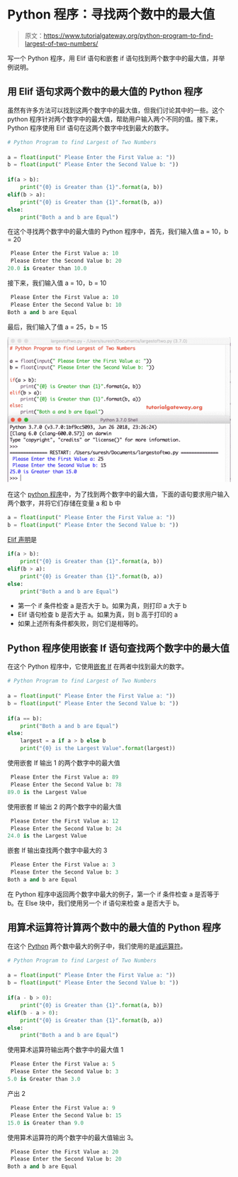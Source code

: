 # Python 程序：寻找两个数中的最大值

> 原文：<https://www.tutorialgateway.org/python-program-to-find-largest-of-two-numbers/>

写一个 Python 程序，用 Elif 语句和嵌套 if 语句找到两个数字中的最大值，并举例说明。

## 用 Elif 语句求两个数中的最大值的 Python 程序

虽然有许多方法可以找到这两个数字中的最大值，但我们讨论其中的一些。这个 python 程序针对两个数字中的最大值，帮助用户输入两个不同的值。接下来，Python 程序使用 Elif 语句在这两个数字中找到最大的数字。

```py
# Python Program to find Largest of Two Numbers

a = float(input(" Please Enter the First Value a: "))
b = float(input(" Please Enter the Second Value b: "))

if(a > b):
    print("{0} is Greater than {1}".format(a, b))
elif(b > a):
    print("{0} is Greater than {1}".format(b, a))
else:
    print("Both a and b are Equal")
```

在这个寻找两个数字中的最大值的 Python 程序中，首先，我们输入值 a = 10，b = 20

```py
 Please Enter the First Value a: 10
 Please Enter the Second Value b: 20
20.0 is Greater than 10.0
```

接下来，我们输入值 a = 10，b = 10

```py
 Please Enter the First Value a: 10
 Please Enter the Second Value b: 10
Both a and b are Equal
```

最后，我们输入了值 a = 25，b = 15

![Python Program to find Largest of Two Numbers 3](img/932fc05eaeb04ab824b8caac86a30eee.png)

在这个 [python 程序](https://www.tutorialgateway.org/python-programming-examples/)中，为了找到两个数字中的最大值，下面的语句要求用户输入两个数字，并将它们存储在变量 a 和 b 中

```py
a = float(input(" Please Enter the First Value a: ")) 
b = float(input(" Please Enter the Second Value b: "))
```

[Elif 声明](https://www.tutorialgateway.org/python-elif-statement/)是

```py
if(a > b):
    print("{0} is Greater than {1}".format(a, b))
elif(b > a):
    print("{0} is Greater than {1}".format(b, a))
else:
    print("Both a and b are Equal")
```

*   第一个 if 条件检查 a 是否大于 b。如果为真，则打印 a 大于 b
*   Elif 语句检查 b 是否大于 a。如果为真，则 b 高于打印的 a
*   如果上述所有条件都失败，则它们是相等的。

## Python 程序使用嵌套 If 语句查找两个数字中的最大值

在这个 Python 程序中，它使用[嵌套 If](https://www.tutorialgateway.org/python-nested-if/) 在两者中找到最大的数字。

```py
# Python Program to find Largest of Two Numbers

a = float(input(" Please Enter the First Value a: "))
b = float(input(" Please Enter the Second Value b: "))

if(a == b):
    print("Both a and b are Equal")
else:
    largest = a if a > b else b
    print("{0} is the Largest Value".format(largest))
```

使用嵌套 If 输出 1 的两个数字中的最大值

```py
 Please Enter the First Value a: 89
 Please Enter the Second Value b: 78
89.0 is the Largest Value
```

使用嵌套 If 输出 2 的两个数字中的最大值

```py
 Please Enter the First Value a: 12
 Please Enter the Second Value b: 24
24.0 is the Largest Value
```

嵌套 If 输出查找两个数字中最大的 3

```py
 Please Enter the First Value a: 3
 Please Enter the Second Value b: 3
Both a and b are Equal
```

在 Python 程序中返回两个数字中最大的例子，第一个 if 条件检查 a 是否等于 b。在 Else 块中，我们使用另一个 if 语句来检查 a 是否大于 b。

## 用算术运算符计算两个数中的最大值的 Python 程序

在这个 [Python](https://www.tutorialgateway.org/python-tutorial/) 两个数中最大的例子中，我们使用的是[减运算符](https://www.tutorialgateway.org/python-arithmetic-operators/)。

```py
# Python Program to find Largest of Two Numbers

a = float(input(" Please Enter the First Value a: "))
b = float(input(" Please Enter the Second Value b: "))

if(a - b > 0):
    print("{0} is Greater than {1}".format(a, b))
elif(b - a > 0):
    print("{0} is Greater than {1}".format(b, a))
else:
    print("Both a and b are Equal")
```

使用算术运算符输出两个数字中的最大值 1

```py
 Please Enter the First Value a: 5
 Please Enter the Second Value b: 3
5.0 is Greater than 3.0
```

产出 2

```py
 Please Enter the First Value a: 9
 Please Enter the Second Value b: 15
15.0 is Greater than 9.0
```

使用算术运算符的两个数字中的最大值输出 3。

```py
 Please Enter the First Value a: 20
 Please Enter the Second Value b: 20
Both a and b are Equal
```
